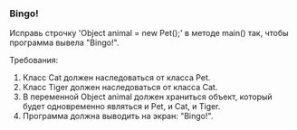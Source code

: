 
### Bingo!

Исправь строчку &#39;Object animal = new Pet();&#39; в методе main() так, чтобы программа вывела &quot;Bingo!&quot;.


Требования:
1.	Класс Cat должен наследоваться от класса Pet.
2.	Класс Tiger должен наследоваться от класса Cat.
3.	В переменной Object animal должен храниться объект, который будет одновременно являться и Pet, и Cat, и Tiger.
4.	Программа должна выводить на экран: &quot;Bingo!&quot;.


